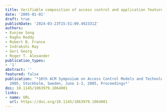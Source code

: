 ```yaml
---
title: Verifiable composition of access control and application features
date: '2005-01-01'
draft: true
publishDate: '2024-03-23T15:51:09.492331Z'
authors:
- Eunjee Song
- Raghu Reddy
- Robert B. France
- Indrakshi Ray
- Geri Georg
- Roger T. Alexander
publication_types:
- '1'
abstract: ''
featured: false
publication: '*10th ACM Symposium on Access Control Models and Technologies, SACMAT
  2005, Stockholm, Sweden, June 1-3, 2005, Proceedings*'
doi: 10.1145/1063979.1064001
links:
- name: URL
  url: https://doi.org/10.1145/1063979.1064001
---
```



